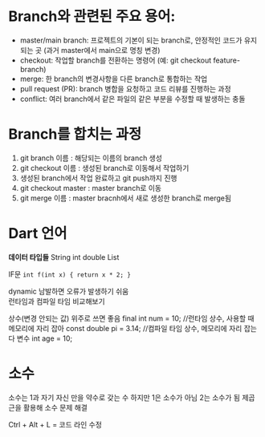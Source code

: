 # Branch와 관련된 주요 용어:
- master/main branch: 프로젝트의 기본이 되는 branch로, 안정적인 코드가 유지되는 곳 (과거 master에서 main으로 명칭 변경)
- checkout: 작업할 branch를 전환하는 명령어 (예: git checkout feature-branch)
- merge: 한 branch의 변경사항을 다른 branch로 통합하는 작업
- pull request (PR): branch 병합을 요청하고 코드 리뷰를 진행하는 과정
- conflict: 여러 branch에서 같은 파일의 같은 부분을 수정할 때 발생하는 충돌

# Branch를 합치는 과정
1. git branch 이름 : 해당되는 이름의 branch 생성
2. git checkout 이름 : 생성된 branch로 이동해서 작업하기
3. 생성된 branch에서 작업 완료하고 git push까지 진행
4. git checkout master : master branch로 이동
5. git merge 이름 : master bracnh에서 새로 생성한 branch로 merge됨

# Dart 언어

**데이터 타입들**
String
int
double
List<String>

IF문
`
int f(int x) {
return x * 2;
}
`

dynamic 남발하면 오류가 발생하기 쉬움  
런타임과 
컴파일 타임 비교해보기

상수(변경 안되는 값) 위주로 쓰면 좋음
final int num = 10;      //런타임 상수, 사용할 때 메모리에 자리 잡아
const double pi = 3.14;  //컴파일 타임 상수, 메모리에 자리 잡는다
변수
int age = 10;

# 소수
소수는 1과 자기 자신 만을 약수로 갖는 수
하지만 1은 소수가 아님
2는 소수가 됨
제곱근을 활용해 소수 문제 해결

Ctrl + Alt + L  =  코드 라인 수정